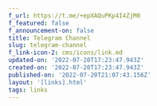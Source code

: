 ```yaml
---
f_url: https://t.me/+epXAQuPKp4I4ZjM0
f_featured: false
f_announcement-on: false
title: Telegram Channel
slug: telegram-channel
f_link-icon-2: cms/icons/link.md
updated-on: '2022-07-20T17:23:47.943Z'
created-on: '2022-07-20T17:23:47.943Z'
published-on: '2022-07-20T21:07:43.156Z'
layout: '[links].html'
tags: links
---
```



